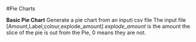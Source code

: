 #Pie Charts

**Basic Pie Chart**
Generate a pie chart from an inputi csv file
The input file [Amount,Label,colour,explode_amount]
*explode_amount* is the amount the slice of the pie is out from the Pie, 0 means they are not.
